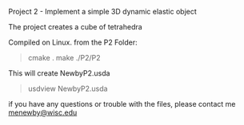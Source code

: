 Project 2 - Implement a simple 3D dynamic elastic object

The project creates a cube of tetrahedra 

Compiled on Linux. from the P2 Folder:
> cmake .
> make
> ./P2/P2

This will create NewbyP2.usda
>usdview NewbyP2.usda

if you have any questions or trouble with the files, please contact me
menewby@wisc.edu

